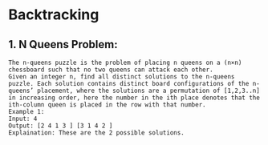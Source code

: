# Backtracking

## 1. N Queens Problem:
    The n-queens puzzle is the problem of placing n queens on a (n×n) chessboard such that no two queens can attack each other.
    Given an integer n, find all distinct solutions to the n-queens puzzle. Each solution contains distinct board configurations of the n-queens’ placement, where the solutions are a permutation of [1,2,3..n] in increasing order, here the number in the ith place denotes that the ith-column queen is placed in the row with that number. 
    Example 1:
    Input: 4
    Output: [2 4 1 3 ] [3 1 4 2 ]
    Explaination: These are the 2 possible solutions.